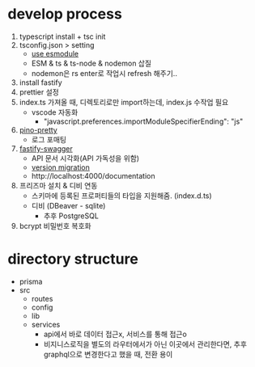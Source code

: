 # develop process

1. typescript install + tsc init
2. tsconfig.json > setting
   - [use esmodule](https://gist.github.com/sindresorhus/a39789f98801d908bbc7ff3ecc99d99c)
   - ESM & ts & ts-node & nodemon 삽질
   - nodemon은 rs enter로 작업시 refresh 해주기..
3. install fastify
4. prettier 설정
5. index.ts 가져올 때, 디렉토리로만 import하는데, index.js 수작업 필요
   - vscode 자동화
     - "javascript.preferences.importModuleSpecifierEnding": "js"
6. [pino-pretty](https://github.com/pinojs/pino-pretty)
   - 로그 포매팅
7. [fastify-swagger](https://github.com/fastify/fastify-swagger)
   - API 문서 시각화(API 가독성을 위함)
   - [version migration](https://github.com/fastify/fastify-swagger/blob/master/MIGRATION.md)
   - http://localhost:4000/documentation
8. 프리즈마 설치 & 디비 연동
   - 스키마에 등록된 프로퍼티들의 타입을 지원해줌. (index.d.ts)
   - 디비 (DBeaver - sqlite)
     - 추후 PostgreSQL
9. bcrypt 비밀번호 복호화

# directory structure

- prisma
- src
  - routes
  - config
  - lib
  - services
    - api에서 바로 데이터 접근x, 서비스를 통해 접근o
    - 비지니스로직을 별도의 라우터에서가 아닌 이곳에서 관리한다면, 추후 graphql으로 변경한다고 했을 때, 전환 용이
